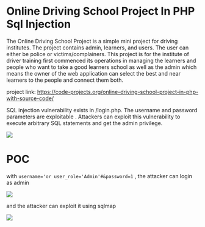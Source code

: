 # Online Driving School Project In PHP Sql Injection

The Online Driving School Project is a simple mini project for driving institutes. The project contains admin, learners, and users. The user can either be police or victims/complainers. This project is for the institute of driver training first commenced its operations in managing the learners and people who want to take a good learners school as well as the admin which means the owner of the web application can select the best and near learners to the people and connect them both.

project link: https://code-projects.org/online-driving-school-project-in-php-with-source-code/



SQL injection vulnerability exists in /login.php. The username and password parameters are exploitable . Attackers can exploit this vulnerability to execute arbitrary SQL statements and get the admin privilege.



![](https://s2.loli.net/2022/09/05/A3Js5L82rUz9oca.png)



# POC

with `username='or user_role='Admin'#&password=1` , the attacker can login as admin



![](https://s2.loli.net/2022/09/05/cQdrTCAeiF1JUHM.png)



and the attacker can exploit it using sqlmap

![](https://s2.loli.net/2022/09/05/EUbgCBORIPvx4uG.png)